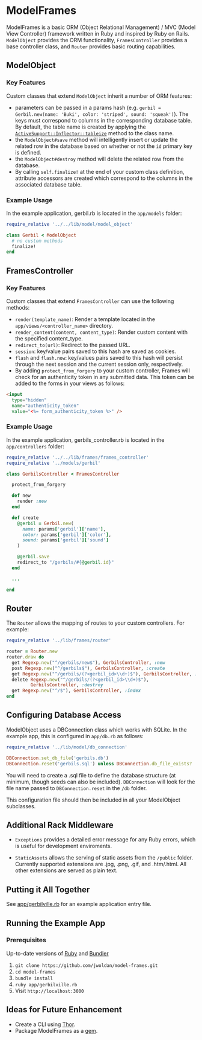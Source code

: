# ModelFrames

ModelFrames is a basic ORM (Object Relational Management) / MVC (Model View Controller) framework written in Ruby and inspired by Ruby on Rails.  `ModelObject` provides the ORM functionality, `FramesController` provides a base controller class, and `Router` provides basic routing capabilities.  

## ModelObject

### Key Features

Custom classes that extend `ModelObject` inherit a number of ORM features:

- parameters can be passed in a params hash (e.g. `gerbil = Gerbil.new(name: 'Buki', color: 'striped', sound: 'squeak')`).  The keys must correspond to columns in the corresponding database table.  By default, the table name is created by applying the [`ActiveSupport::Inflector::tableize`](http://api.rubyonrails.org/classes/ActiveSupport/Inflector.html#method-i-tableize) method to the class name.
- the `ModelObject#save` method will intelligently insert or update the related row in the database based on whether or not the `id` primary key is defined.  
- the `ModelObject#destroy` method will delete the related row from the database.
- By calling `self.finalize!` at the end of your custom class definition, attribute accessors are created which correspond to the columns in the associated database table.

### Example Usage

In the example application, gerbil.rb is located in the `app/models` folder:

```ruby
require_relative '../../lib/model/model_object'

class Gerbil < ModelObject
  # no custom methods
  finalize!
end
```

## FramesController

### Key Features

Custom classes that extend `FramesController` can use the following methods:

- `render(template_name)`: Render a template located in the `app/views/<controller_name>` directory.
- `render_content(content, content_type)`: Render custom content with the specified content_type.
- `redirect_to(url)`: Redirect to the passed URL.
- `session`: key/value pairs saved to this hash are saved as cookies.
- `flash` and `flash.now`: key/values pairs saved to this hash will persist through the next session and the current session only, respectively.
- By adding `protect_from_forgery` to your custom controller, Frames will check for an authenticity token in any submitted data.  This token can be added to the forms in your views as follows:

```html
<input
  type="hidden"
  name="authenticity_token"
  value="<%= form_authenticity_token %>" />
```

### Example Usage

In the example application, gerbils_controller.rb is located in the `app/controllers` folder:

```ruby
require_relative '../../lib/frames/frames_controller'
require_relative '../models/gerbil'

class GerbilsController < FramesController

  protect_from_forgery

  def new
    render :new
  end

  def create
    @gerbil = Gerbil.new(
      name: params['gerbil']['name'],
      color: params['gerbil']['color'],
      sound: params['gerbil']['sound']
    )

    @gerbil.save
    redirect_to "/gerbils/#{@gerbil.id}"
  end

  ...

end
```

## Router

The `Router` allows the mapping of routes to your custom controllers.  For example:

```ruby
require_relative '../lib/frames/router'

router = Router.new
router.draw do
  get Regexp.new("^/gerbils/new$"), GerbilsController, :new
  post Regexp.new("^/gerbils$"), GerbilsController, :create
  get Regexp.new("^/gerbils/(?<gerbil_id>\\d+)$"), GerbilsController, :show
  delete Regexp.new("^/gerbils/(?<gerbil_id>\\d+)$"),
         GerbilsController, :destroy
  get Regexp.new("^/$"), GerbilsController, :index
end
```

## Configuring Database Access

ModelObject uses a DBConnection class which works with SQLite.  In the example app, this is configured in `app/db.rb` as follows:

```ruby
require_relative '../lib/model/db_connection'

DBConnection.set_db_file('gerbils.db')
DBConnection.reset('gerbils.sql') unless DBConnection.db_file_exists?
```

You will need to create a .sql file to define the database structure (at minimum, though seeds can also be included).  `DBConnection` will look for the file name passed to `DBConnection.reset` in the `/db` folder.

This configuration file should then be included in all your ModelObject subclasses.

## Additional Rack Middleware

- `Exceptions` provides a detailed error message for any Ruby errors, which is useful for development enviroments.

- `StaticAssets` allows the serving of static assets from the `/public` folder.  Currently supported extensions are .jpg, .png, .gif, and .htm/.html.  All other extensions are served as plain text.

## Putting it All Together

See [app/gerbilville.rb](app/gerbilville.rb) for an example application entry file.


## Running the Example App

### Prerequisites

Up-to-date versions of [Ruby](https://www.ruby-lang.org/en/) and [Bundler](http://bundler.io)

1. `git clone https://github.com/jwoldan/model-frames.git`
2. `cd model-frames`
3. `bundle install`
4. `ruby app/gerbilville.rb`
4. Visit `http://localhost:3000`

## Ideas for Future Enhancement

- Create a CLI using [Thor](http://whatisthor.com/).
- Package ModelFrames as a [gem](https://rubygems.org/).
